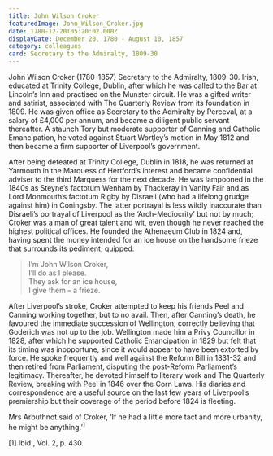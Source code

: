```yaml
---
title: John Wilson Croker
featuredImage: John_Wilson_Croker.jpg
date: 1780-12-20T05:20:02.000Z
displayDate: December 20, 1780 - August 10, 1857
category: colleagues
card: Secretary to the Admiralty, 1809-30
---
```


John Wilson Croker (1780-1857) Secretary to the Admiralty, 1809-30. Irish, educated at Trinity College, Dublin, after which he was called to the Bar at Lincoln’s Inn and practised on the Munster circuit. He was a gifted writer and satirist, associated with The Quarterly Review from its foundation in 1809. He was given office as Secretary to the Admiralty by Perceval, at a salary of £4,000 per annum, and became a diligent public servant thereafter. A staunch Tory but moderate supporter of Canning and Catholic Emancipation, he voted against Stuart Wortley’s motion in May 1812 and then became a firm supporter of Liverpool’s government.

After being defeated at Trinity College, Dublin in 1818, he was returned at Yarmouth in the Marquess of Hertford’s interest and became confidential adviser to the third Marquess for the next decade. He was lampooned in the 1840s as Steyne’s factotum Wenham by Thackeray in Vanity Fair and as Lord Monmouth’s factotum Rigby by Disraeli (who had a lifelong grudge against him) in Coningsby. The latter portrayal is less wildly inaccurate than Disraeli’s portrayal of Liverpool as the ‘Arch-Mediocrity’ but not by much; Croker was a man of great talent and wit, even though he never reached the highest political offices. He founded the Athenaeum Club in 1824 and, having spent the money intended for an ice house on the handsome frieze that surrounds its pediment, quipped:

> I’m John Wilson Croker, <br>I’ll do as I please. <br>They ask for an ice house, <br>I give them – a frieze.

After Liverpool’s stroke, Croker attempted to keep his friends Peel and Canning working together, but to no avail. Then, after Canning’s death, he favoured the immediate succession of Wellington, correctly believing that Goderich was not up to the job. Wellington made him a Privy Councillor in 1828, after which he supported Catholic Emancipation in 1829 but felt that its timing was inopportune, since it would appear to have been extorted by force. He spoke frequently and well against the Reform Bill in 1831-32 and then retired from Parliament, disputing the post-Reform Parliament’s legitimacy. Thereafter, he devoted himself to literary work and The Quarterly Review, breaking with Peel in 1846 over the Corn Laws. His diaries and correspondence are a useful source on the last few years of Liverpool’s premiership but their coverage of the period before 1824 is fleeting.

Mrs Arbuthnot said of Croker, ‘If he had a little more tact and more urbanity, he might be anything.’<sup>1</sup>

\[1] Ibid., Vol. 2, p. 430.
